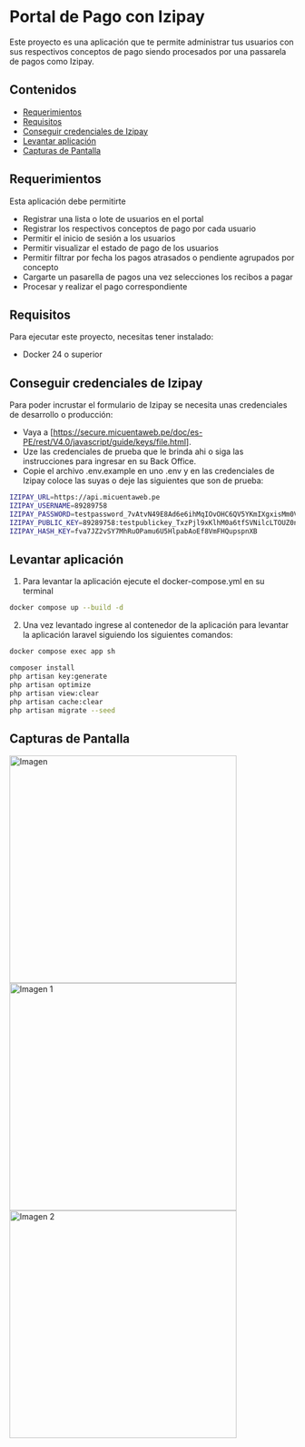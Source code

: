 # Portal de Pago con Izipay

Este proyecto es una aplicación que te permite administrar tus usuarios con sus respectivos conceptos de pago siendo procesados por una passarela de pagos como Izipay. 

## Contenidos

- [Requerimientos](#requerimientos)
- [Requisitos](#requisitos)
- [Conseguir credenciales de Izipay](#conseguir-credenciales-de-izipay)
- [Levantar aplicación](#levantar-aplicación)
- [Capturas de Pantalla](#capturas-de-pantalla)

## Requerimientos

Esta aplicación debe permitirte

- Registrar una lista o lote de usuarios en el portal
- Registrar los respectivos conceptos de pago por cada usuario
- Permitir el inicio de sesión a los usuarios
- Permitir visualizar el estado de pago de los usuarios
- Permitir filtrar por fecha los pagos atrasados o pendiente agrupados por concepto
- Cargarte un pasarella de pagos una vez selecciones los recibos a pagar
- Procesar y realizar el pago correspondiente

## Requisitos

Para ejecutar este proyecto, necesitas tener instalado:

-  Docker 24 o superior

## Conseguir credenciales de Izipay

Para poder incrustar el formulario de Izipay se necesita unas credenciales de desarrollo o producción:
- Vaya a [https://secure.micuentaweb.pe/doc/es-PE/rest/V4.0/javascript/guide/keys/file.html].
- Uze las credenciales de prueba que le brinda ahi o siga las instrucciones para ingresar en su Back Office.
- Copie el archivo .env.example en uno .env y en las credenciales de Izipay coloce las suyas o deje las siguientes que son de prueba:
```bash
IZIPAY_URL=https://api.micuentaweb.pe
IZIPAY_USERNAME=89289758
IZIPAY_PASSWORD=testpassword_7vAtvN49E8Ad6e6ihMqIOvOHC6QV5YKmIXgxisMm0V7Eq
IZIPAY_PUBLIC_KEY=89289758:testpublickey_TxzPjl9xKlhM0a6tfSVNilcLTOUZ0ndsTogGTByPUATcE
IZIPAY_HASH_KEY=fva7JZ2vSY7MhRuOPamu6U5HlpabAoEf8VmFHQupspnXB
```

## Levantar aplicación

1. Para levantar la aplicación ejecute el docker-compose.yml en su terminal

```bash
docker compose up --build -d
```

2. Una vez levantado ingrese al contenedor de la aplicación para levantar la aplicación laravel siguiendo los siguientes comandos:

```bash
docker compose exec app sh
```
```bash
composer install
php artisan key:generate
php artisan optimize
php artisan view:clear
php artisan cache:clear
php artisan migrate --seed
```

## Capturas de Pantalla
<img src="./public/captures/image.png" alt="Imagen" height=400>
<img src="./public/captures/image-1.png" alt="Imagen 1" height=400>
<img src="./public/captures/image-2.png" alt="Imagen 2" height=400>